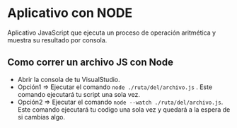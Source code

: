 # Aplicativo con NODE

Aplicativo JavaScript que ejecuta un proceso de operación aritmética y muestra su resultado por consola.

## Como correr un archivo JS con Node
- Abrir la consola de tu VisualStudio.
- Opción1 => Ejecutar el comando `node ./ruta/del/archivo.js` . Este comando ejecutará tu script una sola vez.
- Opción2 => Ejecutar el comando `node --watch ./ruta/del/archivo.js`. Este comando ejecutará tu codigo una sola vez y quedará a la espera de si cambias algo.
